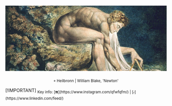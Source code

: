 ![](./img/template5_github.png)
<p align="center"> <sub>⌖ Heilbronn | William Blake, 'Newton' </sub></p>
[!IMPORTANT]
<sub> Key info: [𝝿](https://www.instagram.com/qfwfqfm/) | [𝒾](https://www.linkedin.com/feed/) </sub>

